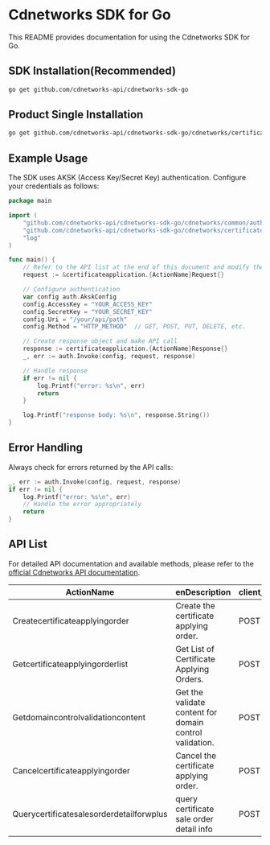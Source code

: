 # Cdnetworks SDK for Go

This README provides documentation for using the Cdnetworks SDK for Go.

## SDK Installation(Recommended)

```bash
go get github.com/cdnetworks-api/cdnetworks-sdk-go
```

## Product Single Installation

```bash
go get github.com/cdnetworks-api/cdnetworks-sdk-go/cdnetworks/certificateapplication
```

## Example Usage

The SDK uses AKSK (Access Key/Secret Key) authentication. Configure your credentials as follows:

```go
package main

import (
    "github.com/cdnetworks-api/cdnetworks-sdk-go/cdnetworks/common/auth"
    "github.com/cdnetworks-api/cdnetworks-sdk-go/cdnetworks/certificateapplication"
    "log"
)

func main() {
	// Refer to the API list at the end of this document and modify the corresponding {ActionName}, Method, and Uri
    request := &certificateapplication.{ActionName}Request{}

    // Configure authentication
    var config auth.AkskConfig
    config.AccessKey = "YOUR_ACCESS_KEY"
    config.SecretKey = "YOUR_SECRET_KEY"
    config.Uri = "/your/api/path"
    config.Method = "HTTP_METHOD"  // GET, POST, PUT, DELETE, etc.

    // Create response object and make API call
    response := certificateapplication.{ActionName}Response{}
    _, err := auth.Invoke(config, request, response)

    // Handle response
    if err != nil {
        log.Printf("error: %s\n", err)
        return
    }

    log.Printf("response body: %s\n", response.String())
}
```

## Error Handling

Always check for errors returned by the API calls:

```go
_, err := auth.Invoke(config, request, response)
if err != nil {
    log.Printf("error: %s\n", err)
    // Handle the error appropriately
    return
}
```

## API List
For detailed API documentation and available methods, please refer to the [official Cdnetworks API documentation](https://docs.cdnetworks.com/en/cdn/apidocs).

| ActionName | enDescription | client_methods | uri |
| --- | --- | --- | --- |
| Createcertificateapplyingorder | Create the certificate applying order. | POST | /api/certificate/order/create |
| Getcertificateapplyingorderlist | Get List of Certificate Applying Orders. | POST | /api/certificate/order/list |
| Getdomaincontrolvalidationcontent | Get the validate content for domain control validation. | POST | /api/certificate/order/domain/validate/info |
| Cancelcertificateapplyingorder | Cancel the certificate applying order. | POST | /api/certificate/order/cancel |
| Querycertificatesalesorderdetailforwplus | query certificate sale order detail info | POST | /api/certificate/order/detail |